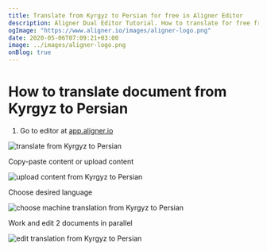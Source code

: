 ```yaml
---
title: Translate from Kyrgyz to Persian for free in Aligner Editor
description: Aligner Dual Editor Tutorial. How to translate for free from Kyrgyz to Persian. Aligner is multilingual document management platform. 
ogImage: "https://www.aligner.io/images/aligner-logo.png"
date: 2020-05-06T07:09:21+03:00
image: ../images/aligner-logo.png
onBlog: true
---
```


# How to translate document from Kyrgyz to Persian

1. Go to editor at [app.aligner.io](https://app.aligner.io "Aligner App web page")

![translate from Kyrgyz to Persian](../aligner-blank-editor.png "translate from Kyrgyz to Persian")

Copy-paste content or upload content

![upload content from Kyrgyz to Persian](../aligner-uploaded-document.png "upload content from Kyrgyz to Persian")

Choose desired language

![choose machine translation from Kyrgyz to Persian](../aligner-language-dropdown.png "choose machine translation from Kyrgyz to Persian")

Work and edit 2 documents in parallel

![edit translation from Kyrgyz to Persian](../aligner-double-sitded-editor.png "edit translation from Kyrgyz to Persian")

